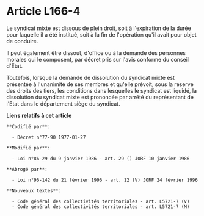 # Article L166-4

Le syndicat mixte est dissous de plein droit, soit à l'expiration de la durée pour laquelle il a été institué, soit à la fin
de l'opération qu'il avait pour objet de conduire.

Il peut également être dissout, d'office ou à la demande des personnes morales qui le composent, par décret pris sur l'avis
conforme du conseil d'Etat.

Toutefois, lorsque la demande de dissolution du syndicat mixte est présentée à l'unanimité de ses membres et qu'elle prévoit,
sous la réserve des droits des tiers, les conditions dans lesquelles le syndicat est liquidé, la dissolution du syndicat
mixte est prononcée par arrêté du représentant de l'Etat dans le département siège du syndicat.

**Liens relatifs à cet article**

	**Codifié par**:

	  - Décret n°77-90 1977-01-27

	**Modifié par**:

	  - Loi n°86-29 du 9 janvier 1986 - art. 29 () JORF 10 janvier 1986

	**Abrogé par**:

	  - Loi n°96-142 du 21 février 1996 - art. 12 (V) JORF 24 février 1996

	**Nouveaux textes**:

	  - Code général des collectivités territoriales - art. L5721-7 (V)
	  - Code général des collectivités territoriales - art. L5721-7 (M)

